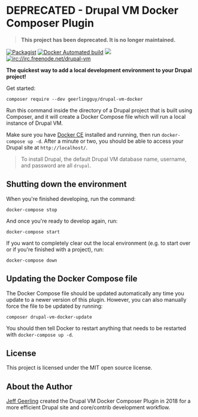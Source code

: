 # DEPRECATED - Drupal VM Docker Composer Plugin

> **This project has been deprecated. It is no longer maintained.**

[![Packagist](https://img.shields.io/packagist/v/geerlingguy/drupal-vm-docker.svg)](https://packagist.org/packages/geerlingguy/drupal-vm-docker) [![Docker Automated build](https://img.shields.io/docker/automated/geerlingguy/drupal-vm.svg?maxAge=2592000)](https://hub.docker.com/r/geerlingguy/drupal-vm/) [![](https://images.microbadger.com/badges/image/geerlingguy/drupal-vm.svg)](https://microbadger.com/images/geerlingguy/drupal-vm "Get your own image badge on microbadger.com") [![irc://irc.freenode.net/drupal-vm](https://img.shields.io/badge/irc.freenode.net-%23drupal--vm-brightgreen.svg)](https://riot.im/app/#/room/#drupal-vm:matrix.org)

**The quickest way to add a local development environment to your Drupal project!**

Get started:

    composer require --dev geerlingguy/drupal-vm-docker

Run this command inside the directory of a Drupal project that is built using Composer, and it will create a Docker Compose file which will run a local instance of Drupal VM.

Make sure you have [Docker CE](https://store.docker.com/search?type=edition&offering=community) installed and running, then run `docker-compose up -d`. After a minute or two, you should be able to access your Drupal site at `http://localhost/`.

> To install Drupal, the default Drupal VM database name, username, and password are all `drupal`.

## Shutting down the environment

When you're finished developing, run the command:

    docker-compose stop

And once you're ready to develop again, run:

    docker-compose start

If you want to completely clear out the local environment (e.g. to start over or if you're finished with a project), run:

    docker-compose down

## Updating the Docker Compose file

The Docker Compose file should be updated automatically any time you update to a newer version of this plugin. However, you can also manually force the file to be updated by running:

    composer drupal-vm-docker-update

You should then tell Docker to restart anything that needs to be restarted with `docker-compose up -d`.

## License

This project is licensed under the MIT open source license.

## About the Author

[Jeff Geerling](https://www.jeffgeerling.com/) created the Drupal VM Docker Composer Plugin in 2018 for a more efficient Drupal site and core/contrib development workflow.
